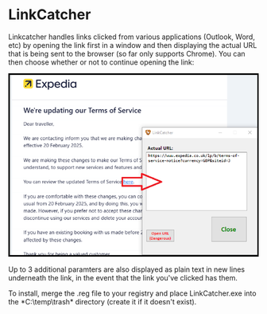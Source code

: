 # LinkCatcher 

Linkcatcher handles links clicked from various applications (Outlook, Word, etc) by opening the link first in a window and then displaying the actual URL that is being sent to the browser (so far only supports Chrome).
You can then choose whether or not to continue opening the link:

![Some web 2.0 shit](/assets/images/screenshot.png  "love a good windows form")


Up to 3 additional paramters are also displayed as plain text in new lines underneath the link, in the event that the link you've clicked has them.

To install, merge the .reg file to your registry and place LinkCatcher.exe into the *C:\temp\trash\* directory (create it if it doesn't exist).
